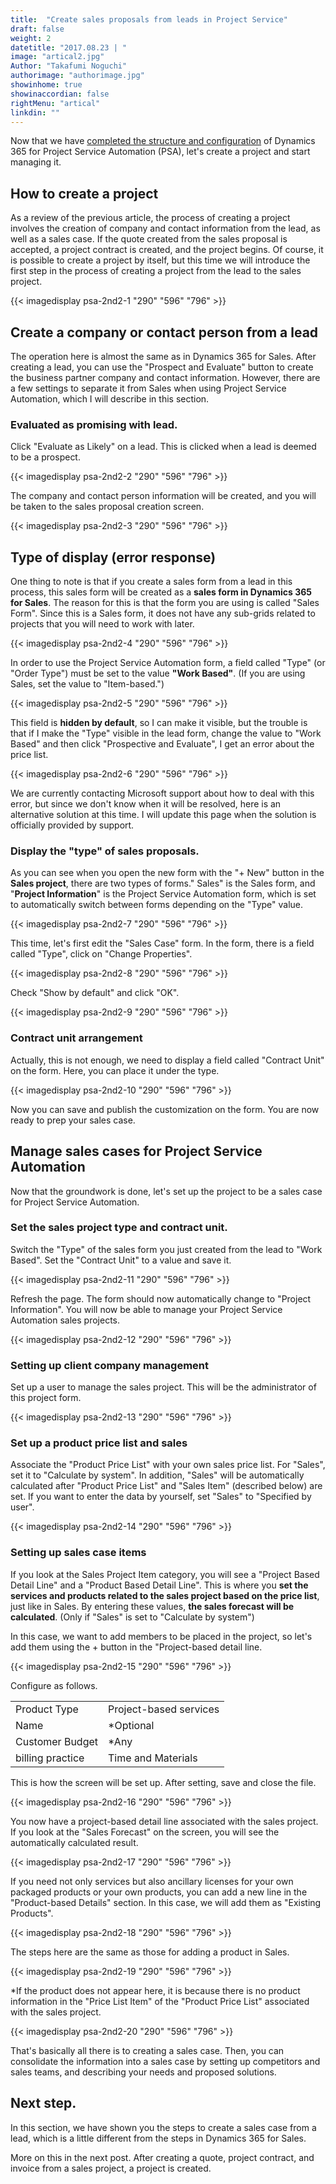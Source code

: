 ```yaml
---
title:  "Create sales proposals from leads in Project Service"
draft: false
weight: 2
datetitle: "2017.08.23 | "
image: "artical2.jpg"
Author: "Takafumi Noguchi"
authorimage: "authorimage.jpg"
showinhome: true
showinaccordian: false
rightMenu: "artical"
linkdin: ""
---
```

<!-- Intro  -->
Now that we have [completed the structure and configuration]() of Dynamics 365 for Project Service Automation (PSA), let's create a project and start managing it.


## How to create a project
As a review of the previous article, the process of creating a project involves the creation of company and contact information from the lead, as well as a sales case. If the quote created from the sales proposal is accepted, a project contract is created, and the project begins. Of course, it is possible to create a project by itself, but this time we will introduce the first step in the process of creating a project from the lead to the sales project.
<!-- Image= psa-2nd2-1.png -->
{{< imagedisplay psa-2nd2-1 "290" "596" "796" >}}

## Create a company or contact person from a lead
The operation here is almost the same as in Dynamics 365 for Sales. After creating a lead, you can use the "Prospect and Evaluate" button to create the business partner company and contact information. However, there are a few settings to separate it from Sales when using Project Service Automation, which I will describe in this section.

### Evaluated as promising with lead.
Click "Evaluate as Likely" on a lead. This is clicked when a lead is deemed to be a prospect.
<!-- Image= psa-2nd2-2.png -->
{{< imagedisplay psa-2nd2-2 "290" "596" "796" >}}

The company and contact person information will be created, and you will be taken to the sales proposal creation screen.
<!-- Image= psa-2nd2-3.png -->
{{< imagedisplay psa-2nd2-3 "290" "596" "796" >}}

## Type of display (error response)
One thing to note is that if you create a sales form from a lead in this process, this sales form will be created as a **sales form in Dynamics 365 for Sales**. The reason for this is that the form you are using is called "Sales Form". Since this is a Sales form, it does not have any sub-grids related to projects that you will need to work with later.
<!-- Image= psa-2nd2-4.png -->
{{< imagedisplay psa-2nd2-4 "290" "596" "796" >}}

In order to use the Project Service Automation form, a field called "Type" (or "Order Type") must be set to the value **"Work Based"**. (If you are using Sales, set the value to "Item-based.")  
<!-- Image= psa-2nd2-5.png -->
{{< imagedisplay psa-2nd2-5 "290" "596" "796" >}}

This field is **hidden by default**, so I can make it visible, but the trouble is that if I make the "Type" visible in the lead form, change the value to "Work Based" and then click "Prospective and Evaluate", I get an error about the price list.
<!-- Image= psa-2nd2-6.png -->
{{< imagedisplay psa-2nd2-6 "290" "596" "796" >}}

We are currently contacting Microsoft support about how to deal with this error, but since we don't know when it will be resolved, here is an alternative solution at this time. I will update this page when the solution is officially provided by support.

### Display the "type" of sales proposals.
As you can see when you open the new form with the "+ New" button in the **Sales project**, there are two types of forms." Sales" is the Sales form, and "**Project Information**" is the Project Service Automation form, which is set to automatically switch between forms depending on the "Type" value.
<!-- Image= psa-2nd2-7.png -->
{{< imagedisplay psa-2nd2-7 "290" "596" "796" >}}

This time, let's first edit the "Sales Case" form. In the form, there is a field called "Type", click on "Change Properties".
<!-- Image= psa-2nd2-8.png -->
{{< imagedisplay psa-2nd2-8 "290" "596" "796" >}}

Check "Show by default" and click "OK".
<!-- Image= psa-2nd2-9.png -->
{{< imagedisplay psa-2nd2-9 "290" "596" "796" >}}

### Contract unit arrangement
Actually, this is not enough, we need to display a field called "Contract Unit" on the form. Here, you can place it under the type.
<!-- Image= psa-2nd2-10.png -->
{{< imagedisplay psa-2nd2-10 "290" "596" "796" >}}

Now you can save and publish the customization on the form. You are now ready to prep your sales case.

## Manage sales cases for Project Service Automation
Now that the groundwork is done, let's set up the project to be a sales case for Project Service Automation.

### Set the sales project type and contract unit.
Switch the "Type" of the sales form you just created from the lead to "Work Based". Set the "Contract Unit" to a value and save it.
<!-- Image= psa-2nd2-11.png -->
{{< imagedisplay psa-2nd2-11 "290" "596" "796" >}}

Refresh the page. The form should now automatically change to "Project Information". You will now be able to manage your Project Service Automation sales projects. 
<!-- Image= psa-2nd2-12.png -->
{{< imagedisplay psa-2nd2-12 "290" "596" "796" >}}

### Setting up client company management
Set up a user to manage the sales project. This will be the administrator of this project form.
<!-- Image= psa-2nd2-13.png -->
{{< imagedisplay psa-2nd2-13 "290" "596" "796" >}}

### Set up a product price list and sales
Associate the "Product Price List" with your own sales price list. For "Sales", set it to "Calculate by system". In addition, "Sales" will be automatically calculated after "Product Price List" and "Sales Item" (described below) are set. If you want to enter the data by yourself, set "Sales" to "Specified by user".
<!-- Image= psa-2nd2-14.png -->
{{< imagedisplay psa-2nd2-14 "290" "596" "796" >}}


### Setting up sales case items
If you look at the Sales Project Item category, you will see a "Project Based Detail Line" and a "Product Based Detail Line". This is where you **set the services and products related to the sales project based on the price list**, just like in Sales. By entering these values, **the sales forecast will be calculated**. (Only if "Sales" is set to "Calculate by system")

In this case, we want to add members to be placed in the project, so let's add them using the + button in the "Project-based detail line.
<!-- Image= psa-2nd2-15.png -->
{{< imagedisplay psa-2nd2-15 "290" "596" "796" >}}

Configure as follows.

|       |  |
| ----------- | ----------- |
| Product Type | Project-based services |
| Name | *Optional |
| Customer Budget	 | *Any |
| billing practice | Time and Materials |

This is how the screen will be set up. After setting, save and close the file.
<!-- Image= psa-2nd2-16.png -->
{{< imagedisplay psa-2nd2-16 "290" "596" "796" >}}

You now have a project-based detail line associated with the sales project. If you look at the "Sales Forecast" on the screen, you will see the automatically calculated result.
<!-- Image= psa-2nd2-17.png -->
{{< imagedisplay psa-2nd2-17 "290" "596" "796" >}}

If you need not only services but also ancillary licenses for your own packaged products or your own products, you can add a new line in the "Product-based Details" section. In this case, we will add them as "Existing Products".
<!-- Image= psa-2nd2-18.png -->
{{< imagedisplay psa-2nd2-18 "290" "596" "796" >}}

The steps here are the same as those for adding a product in Sales.
<!-- Image= psa-2nd2-19.png -->
{{< imagedisplay psa-2nd2-19 "290" "596" "796" >}}

*If the product does not appear here, it is because there is no product information in the "Price List Item" of the "Product Price List" associated with the sales project.
<!-- Image= psa-2nd2-20.png -->
{{< imagedisplay psa-2nd2-20 "290" "596" "796" >}}

That's basically all there is to creating a sales case. Then, you can consolidate the information into a sales case by setting up competitors and sales teams, and describing your needs and proposed solutions.

## Next step.
In this section, we have shown you the steps to create a sales case from a lead, which is a little different from the steps in Dynamics 365 for Sales.

More on this in the next post. After creating a quote, project contract, and invoice from a sales project, a project is created.     
&nbsp;
